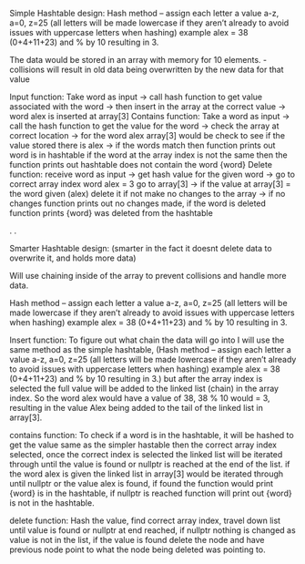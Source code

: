 Simple Hashtable design:
Hash method – assign each letter a value a-z, a=0, z=25  (all letters will be made lowercase if they aren’t already to avoid issues with uppercase letters when hashing) example alex = 38 (0+4+11+23) and % by 10 resulting in 3.

The data would be stored in an array with memory for 10 elements.
-collisions will result in old data being overwritten by the new data for that value

Input function: Take word as input -> call hash function to get value associated with the word -> then insert in the array at the correct value -> word alex is inserted at array[3]
Contains function: Take a word as input -> call the hash function to get the value for the word -> check the array at correct location -> for the word alex array[3] would be check to see if the value stored there is alex -> if the words match then function prints out word is in hashtable if the word at the array index is not the same then the function prints out hashtable does not contain the word {word}
Delete function: receive word as input -> get hash value for the given word -> go to correct array index word alex = 3 go to array[3] -> if the value at array[3] = the word given (alex) delete it if not make no changes to the array -> if no changes function prints out no changes made, if the word is deleted function prints {word} was deleted from the hashtable

.
.

Smarter Hashtable design: (smarter in the fact it doesnt delete data to overwrite it, and holds more data)

Will use chaining inside of the array to prevent collisions and handle more data. 

Hash method – assign each letter a value a-z, a=0, z=25  (all letters will be made lowercase if they aren’t already to avoid issues with uppercase letters when hashing) example alex = 38 (0+4+11+23) and % by 10 resulting in 3.

Insert function:
To figure out what chain the data will go into I will use the same method as the simple hashtable, (Hash method – assign each letter a value a-z, a=0, z=25  (all letters will be made lowercase if they aren’t already to avoid issues with uppercase letters when hashing) example alex = 38 (0+4+11+23) and % by 10 resulting in 3.) but after the array index is selected the full value will be added to the linked list (chain) in the array index. So the word alex would have a value of 38, 38 % 10 would = 3, resulting in the value Alex being added to the tail of the linked list in array[3].

contains function:
To check if a word is in the hashtable, it will be hashed to get the value same as the simpler hastable then the correct array index selected, once the correct index is selected the linked list will be iterated through until the value is found or nullptr is reached at the end of the list. if the word alex is given the linked list in array[3] would be iterated through until nullptr or the value alex is found, if found the function would print {word} is in the hashtable, if nullptr is reached function will print out {word} is not in the hashtable.

delete function: Hash the value, find correct array index, travel down list until value is found or nullptr at end reached, if nullptr nothing is changed as value is not in the list, if the value is found delete the node and have previous node point to what the node being deleted was pointing to.
